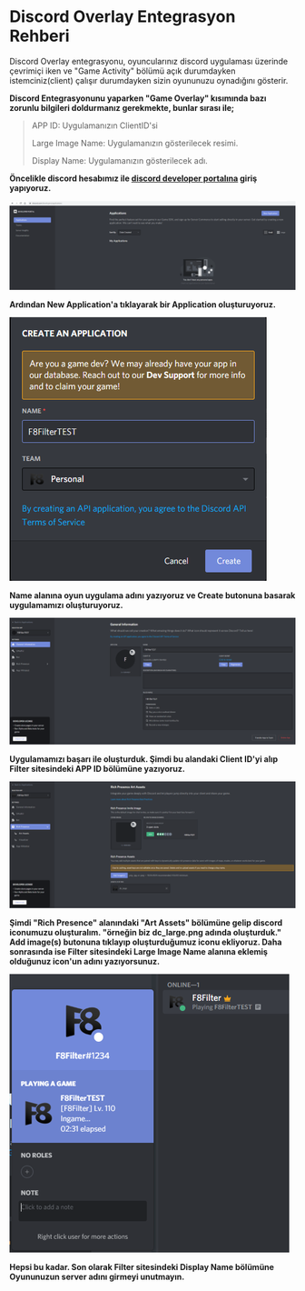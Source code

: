# Discord Overlay Entegrasyon Rehberi

Discord Overlay entegrasyonu, oyuncularınız discord uygulaması üzerinde çevrimiçi iken ve "Game Activity" bölümü açık durumdayken istemciniz(client) çalışır durumdayken sizin oyununuzu oynadığını gösterir.

**Discord Entegrasyonunu yaparken "Game Overlay" kısımında bazı zorunlu bilgileri doldurmanız gerekmekte, bunlar sırası ile;**

>APP ID: Uygulamanızın ClientID'si
>
>Large Image Name: Uygulamanızın gösterilecek resimi.
>
>Display Name: Uygulamanızın gösterilecek adı.

**Öncelikle discord hesabımız ile [discord developer portalına](https://discord.com/developers/applications) giriş yapıyoruz.**

![Discord Site](../images/discordsite1.png)

**Ardından New Application'a tıklayarak bir Application oluşturuyoruz.**

![Discord Application Olusturma](../images/discordsite2.png)

**Name alanına oyun uygulama adını yazıyoruz ve Create butonuna basarak uygulamamızı oluşturuyoruz.**

![Discord Developer Portal](../images/discordsite3.png)

**Uygulamamızı başarı ile oluşturduk. Şimdi bu alandaki Client ID'yi alıp Filter sitesindeki APP ID bölümüne yazıyoruz.**

![Risch Presence Art Assets](../images/discordsite4.png)

**Şimdi "Rich Presence" alanındaki "Art Assets" bölümüne gelip discord iconumuzu oluşturalım. "örneğin biz dc_large.png adında oluşturduk." Add image(s) butonuna tıklayıp oluşturduğumuz iconu ekliyoruz. Daha sonrasında ise Filter sitesindeki Large Image Name alanına eklemiş olduğunuz icon'un adını yazıyorsunuz.**

![Discord Display](../images/discordoverlay.png)

**Hepsi bu kadar. Son olarak Filter sitesindeki Display Name bölümüne Oyununuzun server adını girmeyi unutmayın.**
